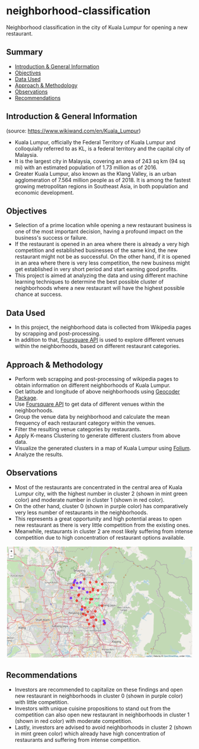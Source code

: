 # neighborhood-classification
Neighborhood classification in the city of Kuala Lumpur for opening a new restaurant.

## Summary
* [Introduction & General Information](#introduction--general-information)
* [Objectives](#objectives)
* [Data Used](#data-used)
* [Approach & Methodology](#approach--methodology)
* [Observations](#observations)
* [Recommendations](#recommendations)

## Introduction & General Information
(source: https://www.wikiwand.com/en/Kuala_Lumpur)
- Kuala Lumpur, officially the Federal Territory of Kuala Lumpur and colloquially referred to as KL, is a federal territory and the capital city of Malaysia.
- It is the largest city in Malaysia, covering an area of 243 sq km (94 sq mi) with an estimated population of 1.73 million as of 2016.
- Greater Kuala Lumpur, also known as the Klang Valley, is an urban agglomeration of 7.564 million people as of 2018.
It is among the fastest growing metropolitan regions in Southeast Asia, in both population and economic development.

## Objectives
- Selection of a prime location while opening a new restaurant business is one of the most important decision, having a profound impact on the business's success or failure.
- If the restaurant is opened in an area where there is already a very high competition and established businesses of the same kind, the new restaurant might not be as successful. On the other hand, if it is opened in an area where there is very less competition, the new business might get established in very short period and start earning good profits.
- This project is aimed at analyzing the data and using different machine learning techniques to determine the best possible cluster of neighborhoods where a new restaurant will have the highest possible chance at success.

## Data Used
- In this project, the neighborhood data is collected from Wikipedia pages by scrapping and post-processing.
- In addition to that, [Foursquare API](https://developer.foursquare.com/docs/) is used to explore different venues within the neighborhoods, based on different restaurant categories.

## Approach & Methodology
- Perform web scrapping and post-processing of wikipedia pages to obtain information on different neighborhoods of Kuala Lumpur.
- Get latitude and longitude of above neighborhoods using [Geocoder Package](https://geocoder.readthedocs.io/).
- Use [Foursquare API](https://developer.foursquare.com/docs/) to get data of different venues within the neighborhoods.
- Group the venue data by neighborhood and calculate the mean frequency of each restaurant category within the venues.
- Filter the resulting venue categories by restaurants.
- Apply K-means Clustering to generate different clusters from above data.
- Visualize the generated clusters in a map of Kuala Lumpur using [Folium](https://python-visualization.github.io/folium/).
- Analyze the results.

## Observations
- Most of the restaurants are concentrated in the central area of Kuala Lumpur city, with the highest number in cluster 2 (shown in mint green color) and moderate number in cluster 1 (shown in red color).
- On the other hand, cluster 0 (shown in purple color) has comparatively very less number of restaurants in the neighborhoods.
- This represents a great opportunity and high potential areas to open new restaurant as there is very little competition from the existing ones.
- Meanwhile, restaurants in cluster 2 are most likely suffering from intense competition due to high concentration of restaurant options available.

![Neighborhood Clusters](https://github.com/setu-parekh/neighborhood-classification/blob/main/neighborhood_clusters.png)

## Recommendations
- Investors are recommended to capitalize on these findings and open new restaurant in neighborhoods in cluster 0 (shown in purple color) with little competition.
- Investors with unique cuisine propositions to stand out from the competition can also open new restaurant in neighborhoods in cluster 1 (shown in red color) with moderate competition.
- Lastly, investors are advised to avoid neighborhoods in cluster 2 (shown in mint green color) which already have high concentration of restaurants and suffering from intense competition.
